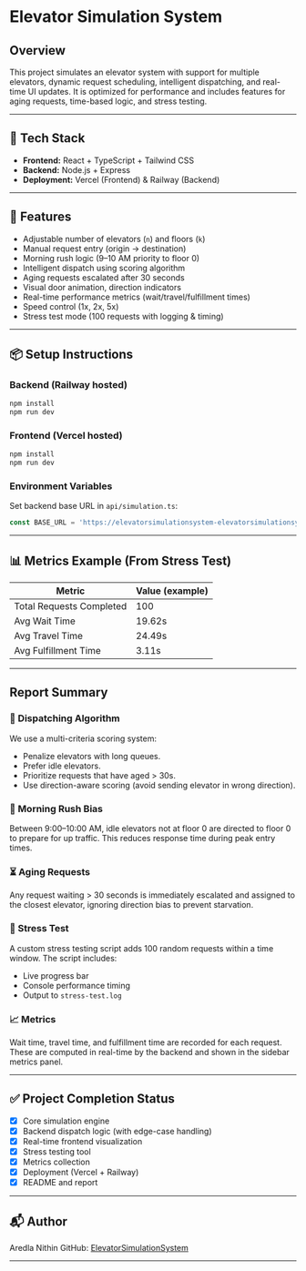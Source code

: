 # Elevator Simulation System

## Overview

This project simulates an elevator system with support for multiple elevators, dynamic request scheduling, intelligent dispatching, and real-time UI updates. It is optimized for performance and includes features for aging requests, time-based logic, and stress testing.

---

## 🔧 Tech Stack

* **Frontend:** React + TypeScript + Tailwind CSS
* **Backend:** Node.js + Express
* **Deployment:** Vercel (Frontend) & Railway (Backend)

---

## 🚀 Features

* Adjustable number of elevators (`n`) and floors (`k`)
* Manual request entry (origin → destination)
* Morning rush logic (9–10 AM priority to floor 0)
* Intelligent dispatch using scoring algorithm
* Aging requests escalated after 30 seconds
* Visual door animation, direction indicators
* Real-time performance metrics (wait/travel/fulfillment times)
* Speed control (1x, 2x, 5x)
* Stress test mode (100 requests with logging & timing)

---

## 📦 Setup Instructions

### Backend (Railway hosted)

```bash
npm install
npm run dev
```

### Frontend (Vercel hosted)

```bash
npm install
npm run dev
```

### Environment Variables

Set backend base URL in `api/simulation.ts`:

```ts
const BASE_URL = 'https://elevatorsimulationsystem-elevatorsimulationsystem.up.railway.app';
```

---

## 📊 Metrics Example (From Stress Test)

| Metric                   | Value (example) |
| ------------------------ | --------------- |
| Total Requests Completed | 100             |
| Avg Wait Time            | 19.62s           |
| Avg Travel Time          | 24.49s           |
| Avg Fulfillment Time     | 3.11s           |

---

## Report Summary

### 🚦 Dispatching Algorithm

We use a multi-criteria scoring system:

* Penalize elevators with long queues.
* Prefer idle elevators.
* Prioritize requests that have aged > 30s.
* Use direction-aware scoring (avoid sending elevator in wrong direction).

### 🌅 Morning Rush Bias

Between 9:00–10:00 AM, idle elevators not at floor 0 are directed to floor 0 to prepare for up traffic. This reduces response time during peak entry times.

### ⏳ Aging Requests

Any request waiting > 30 seconds is immediately escalated and assigned to the closest elevator, ignoring direction bias to prevent starvation.

### 🧪 Stress Test

A custom stress testing script adds 100 random requests within a time window. The script includes:

* Live progress bar
* Console performance timing
* Output to `stress-test.log`

### 📈 Metrics

Wait time, travel time, and fulfillment time are recorded for each request. These are computed in real-time by the backend and shown in the sidebar metrics panel.

---

## ✅ Project Completion Status

* [x] Core simulation engine
* [x] Backend dispatch logic (with edge-case handling)
* [x] Real-time frontend visualization
* [x] Stress testing tool
* [x] Metrics collection
* [x] Deployment (Vercel + Railway)
* [x] README and report

---

## 📬 Author

Aredla Nithin
GitHub: [ElevatorSimulationSystem](https://github.com/nithinaredla/ElevatorSimulationSystem)

---

